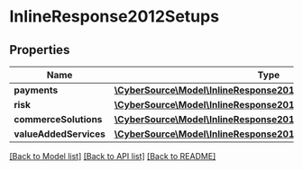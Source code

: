 # InlineResponse2012Setups

## Properties
Name | Type | Description | Notes
------------ | ------------- | ------------- | -------------
**payments** | [**\CyberSource\Model\InlineResponse2012SetupsPayments**](InlineResponse2012SetupsPayments.md) |  | [optional] 
**risk** | [**\CyberSource\Model\InlineResponse2012SetupsRisk**](InlineResponse2012SetupsRisk.md) |  | [optional] 
**commerceSolutions** | [**\CyberSource\Model\InlineResponse2012SetupsCommerceSolutions**](InlineResponse2012SetupsCommerceSolutions.md) |  | [optional] 
**valueAddedServices** | [**\CyberSource\Model\InlineResponse2012SetupsValueAddedServices**](InlineResponse2012SetupsValueAddedServices.md) |  | [optional] 

[[Back to Model list]](../README.md#documentation-for-models) [[Back to API list]](../README.md#documentation-for-api-endpoints) [[Back to README]](../README.md)


